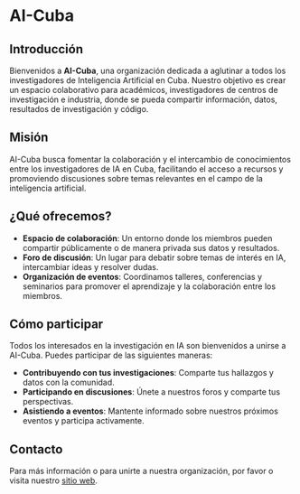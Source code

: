 # AI-Cuba

## Introducción
Bienvenidos a **AI-Cuba**, una organización dedicada a aglutinar a todos los investigadores de Inteligencia Artificial en Cuba. Nuestro objetivo es crear un espacio colaborativo para académicos, investigadores de centros de investigación e industria, donde se pueda compartir información, datos, resultados de investigación y código.

## Misión
AI-Cuba busca fomentar la colaboración y el intercambio de conocimientos entre los investigadores de IA en Cuba, facilitando el acceso a recursos y promoviendo discusiones sobre temas relevantes en el campo de la inteligencia artificial.

## ¿Qué ofrecemos?
- **Espacio de colaboración**: Un entorno donde los miembros pueden compartir públicamente o de manera privada sus datos y resultados.
- **Foro de discusión**: Un lugar para debatir sobre temas de interés en IA, intercambiar ideas y resolver dudas.
- **Organización de eventos**: Coordinamos talleres, conferencias y seminarios para promover el aprendizaje y la colaboración entre los miembros.

## Cómo participar
Todos los interesados en la investigación en IA son bienvenidos a unirse a AI-Cuba. Puedes participar de las siguientes maneras:
- **Contribuyendo con tus investigaciones**: Comparte tus hallazgos y datos con la comunidad.
- **Participando en discusiones**: Únete a nuestros foros y comparte tus perspectivas.
- **Asistiendo a eventos**: Mantente informado sobre nuestros próximos eventos y participa activamente.

## Contacto
Para más información o para unirte a nuestra organización, por favor o visita nuestro [sitio web](ai-cuba.github.io).
